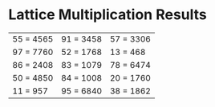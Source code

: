 # Lattice Multiplication Results

|   |   |   |
|---|---|---|
| 55 = 4565 | 91 = 3458 | 57 = 3306 |
| 97 = 7760 | 52 = 1768 | 13 = 468 |
| 86 = 2408 | 83 = 1079 | 78 = 6474 |
| 50 = 4850 | 84 = 1008 | 20 = 1760 |
| 11 = 957 | 95 = 6840 | 38 = 1862 |
